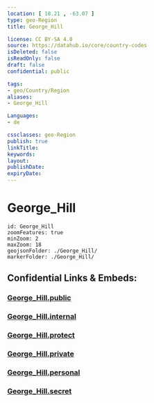 ```yaml
---
location: [ 18.21 , -63.07 ] 
type: geo-Region
title: George_Hill

license: CC BY-SA 4.0
source: https://datahub.io/core/country-codes
isDeleted: false
isReadOnly: false
draft: false
confidential: public

tags:
- geo/Country/Region
aliases:
- George_Hill

Languages:
- de

cssclasses: geo-Region
publish: true
linkTitle: 
keywords: 
layout: 
publishDate: 
expiryDate: 
---
```


# George_Hill

```leaflet
id: George_Hill
zoomFeatures: true 
minZoom: 2 
maxZoom: 18
geojsonFolder: ./George_Hill/
markerFolder: ./George_Hill/
```


## Confidential Links & Embeds: 

### [George_Hill.public](/_public/\Earth\Continent\America~Caribbean\Anguilla\Counties~AnguillaGeorge_Hill.public.md) 

### [George_Hill.internal](/_internal/\Earth\Continent\America~Caribbean\Anguilla\Counties~AnguillaGeorge_Hill.internal.md) 

### [George_Hill.protect](/_protect/\Earth\Continent\America~Caribbean\Anguilla\Counties~AnguillaGeorge_Hill.protect.md) 

### [George_Hill.private](/_private/\Earth\Continent\America~Caribbean\Anguilla\Counties~AnguillaGeorge_Hill.private.md) 

### [George_Hill.personal](/_personal/\Earth\Continent\America~Caribbean\Anguilla\Counties~AnguillaGeorge_Hill.personal.md) 

### [George_Hill.secret](/_secret/\Earth\Continent\America~Caribbean\Anguilla\Counties~AnguillaGeorge_Hill.secret.md)


